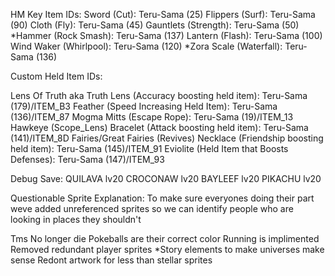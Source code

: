 HM Key Item IDs:
Sword (Cut): Teru-Sama (25)
Flippers (Surf): Teru-Sama (90)
Cloth (Fly): Teru-Sama (45)
Gauntlets (Strength): Teru-Sama (50)
*Hammer (Rock Smash): Teru-Sama (137)
Lantern (Flash): Teru-Sama (100)
Wind Waker (Whirlpool): Teru-Sama (120)
*Zora Scale (Waterfall): Teru-Sama (136)

Custom Held Item IDs:

Lens Of Truth aka Truth Lens (Accuracy boosting held item): Teru-Sama (179)/ITEM_B3
Feather (Speed Increasing Held Item): Teru-Sama (136)/ITEM_87
Mogma Mitts (Escape Rope): Teru-Sama (19)/ITEM_13
Hawkeye (Scope_Lens)
Bracelet (Attack boosting held item): Teru-Sama (141)/ITEM_8D
Fairies/Great Fairies (Revives)
Necklace (Friendship boosting held item): Teru-Sama (145)/ITEM_91
Eviolite (Held Item that Boosts Defenses): Teru-Sama (147)/ITEM_93

Debug Save:
QUILAVA lv20
CROCONAW lv20
BAYLEEF lv20
PIKACHU lv20

Questionable Sprite Explanation:
To make sure everyones doing their part weve added unreferenced 
sprites so we can identify people who are looking in places they shouldn't

Tms No longer die
Pokeballs are their correct color
Running is implimented
Removed redundant player sprites
*Story elements to make universes make sense
Redont artwork for less than stellar sprites
